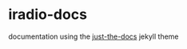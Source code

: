 # iradio-docs

documentation using the [just-the-docs](https://github.com/just-the-docs/just-the-docs-template) jekyll theme
